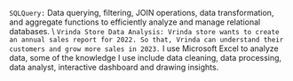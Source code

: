 ```SQLQuery:``` Data querying, filtering, JOIN operations, data transformation, and aggregate functions to efficiently analyze and manage relational databases. \\ ```Vrinda Store Data Analysis: Vrinda store wants to create an annual sales report for 2022. So that, Vrinda can understand their customers and grow more sales in 2023.``` I use Microsoft Excel to analyze data, some of the knowledge I use include data cleaning, data processing, data analyst, interactive dashboard and drawing insights.
